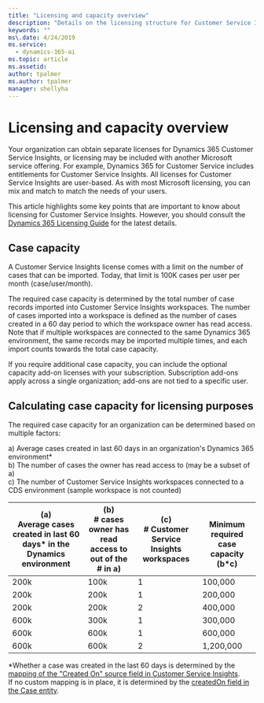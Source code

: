 ```yaml
---
title: "Licensing and capacity overview"
description: "Details on the licensing structure for Customer Service Insights."
keywords: ""
ms\.date: 4/24/2019
ms.service:
  - dynamics-365-ai
ms.topic: article
ms.assetid: 
author: tpalmer
ms.author: tpalmer
manager: shellyha
---
```


# Licensing and capacity overview

Your organization can obtain separate licenses for Dynamics 365 Customer Service Insights, or licensing may be included with another Microsoft service offering. For example, Dynamics 365 for Customer Service includes entitlements for Customer Service Insights. All licenses for Customer Service Insights are user-based. As with most Microsoft licensing, you can mix and match to match the needs of your users.

This article highlights some key points that are important to know about licensing for Customer Service Insights. However, you should consult the [Dynamics 365 Licensing Guide](https://go.microsoft.com/fwlink/?LinkId=866544) for the latest details. 

## Case capacity
A Customer Service Insights license comes with a limit on the number of cases that can be imported. Today, that limit is 100K cases per user per month (case/user/month). 

The required case capacity is determined by the total number of case records imported into Customer Service Insights workspaces. The number of cases imported into a workspace is defined as the number of cases created in a 60 day period to which the workspace owner has read access. Note that if multiple workspaces are connected to the same Dynamics 365 environment, the same records may be imported multiple times, and each import counts towards the total case capacity.

If you require additional case capacity, you can include the optional capacity add-on licenses with your subscription. Subscription add-ons apply across a single organization; add-ons are not tied to a specific user. 

## Calculating case capacity for licensing purposes

The required case capacity for an organization can be determined based on multiple factors: 

a) Average cases created in last 60 days in an organization's Dynamics 365 environment*  
b) The number of cases the owner has read access to (may be a subset of a)  
c) The number of Customer Service Insights workspaces connected to a CDS environment (sample workspace is not counted)  

| (a) <br> Average cases created in last 60 days* in the Dynamics environment	| (b) <br> # cases owner has read access to out of the # in a)	| (c) <br> # Customer Service Insights workspaces	| <br> Minimum required case capacity (b*c)|
|--|--|--|--|
|200k	|100k	|1	|100,000|
|200k	|200k	|1	|200,000|
|200k	|200k	|2	|400,000|
|600k	|300k	|1	|300,000|
|600k	|600k	|1	|600,000|
|600k	|600k	|2	|1,200,000|



*Whether a case was created in the last 60 days is determined by the [mapping of the "Created On" source field in Customer Service Insights](map-data.md).    
If no custom mapping is in place, it is determined by the [createdOn field in the Case entity](https://docs.microsoft.com/common-data-model/schema/core/applicationcommon/foundationcommon/crmcommon/service/case#createdOn).
